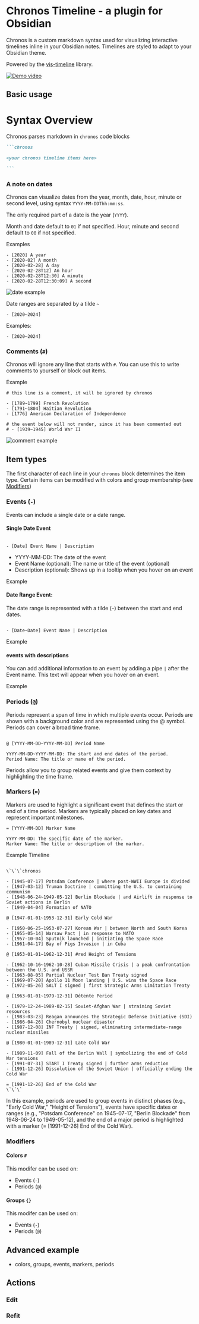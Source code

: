 # Chronos Timeline - a plugin for Obsidian

Chronos is a custom markdown syntax used for visualizing interactive timelines inline in your Obsidian notes. Timelines are styled to adapt to your Obsidian theme.

Powered by the [vis-timeline](https://www.npmjs.com/package/vis-timeline) library.

[![Demo video](./docs/ex-main.png)](https://www.youtube.com/embed/iYaA-QrdMQk?si=WdO7GX657ZKPfTxZ)

## Basic usage

# Syntax Overview

Chronos parses markdown in `chronos` code blocks

````markdown
```chronos

<your chronos timeline items here>

```
````

### A note on dates

Chronos can visualize dates from the year, month, date, hour, minute or second level, using syntax `YYYY-MM-DDThh:mm:ss`.

The only required part of a date is the year (`YYYY`).

Month and date default to `01` if not specified. Hour, minute and second default to `00` if not specified.

Examples

```
- [2020] A year
- [2020-02] A month
- [2020-02-28] A day
- [2020-02-28T12] An hour
- [2020-02-28T12:30] A minute
- [2020-02-28T12:30:09] A second
```

![date example](./docs/ex-dates-optimize.gif)

Date ranges are separated by a tilde `~`

```
- [2020~2024]
```

Examples:

```
- [2020~2024]
```

### Comments (`#`)

Chronos will ignore any line that starts with `#`. You can use this to write comments to yourself or block out items.

Example

```
# this line is a comment, it will be ignored by chronos

- [1789~1799] French Revolution
- [1791~1804] Haitian Revolution
- [1776] American Declaration of Independence

# the event below will not render, since it has been commented out
# - [1939~1945] World War II

```

![comment example](./docs/ex-comment.png)

## Item types

The first character of each line in your `chronos` block determines the item type. Certain items can be modified with colors and group membership (see [Modifiers](#modifiers))

### Events (`-`)

Events can include a single date or a date range.

#### Single Date Event

```

- [Date] Event Name | Description

```

- YYYY-MM-DD: The date of the event
- Event Name (optional): The name or title of the event (optional)
- Description (optional): Shows up in a tooltip when you hover on an event

Example

#### Date Range Event:

The date range is represented with a tilde (`~`) between the start and end dates.

```

- [Date~Date] Event Name | Description

```

Example

#### events with descriptions

You can add additional information to an event by adding a pipe `|` after the Event name. This text will appear when you hover on an event.

Example

### Periods (`@`)

Periods represent a span of time in which multiple events occur. Periods are shown with a background color and are represented using the @ symbol. Periods can cover a broad time frame.

```

@ [YYYY-MM-DD~YYYY-MM-DD] Period Name

```

    YYYY-MM-DD~YYYY-MM-DD: The start and end dates of the period.
    Period Name: The title or name of the period.

Periods allow you to group related events and give them context by highlighting the time frame.

### Markers (`=`)

Markers are used to highlight a significant event that defines the start or end of a time period. Markers are typically placed on key dates and represent important milestones.

```
= [YYYY-MM-DD] Marker Name
```

    YYYY-MM-DD: The specific date of the marker.
    Marker Name: The title or description of the marker.

Example Timeline

```

\`\`\`chronos

- [1945-07-17] Potsdam Conference | where post-WWII Europe is divided
- [1947-03-12] Truman Doctrine | committing the U.S. to containing communism
- [1948-06-24~1949-05-12] Berlin Blockade | and Airlift in response to Soviet actions in Berlin
- [1949-04-04] Formation of NATO

@ [1947-01-01~1953-12-31] Early Cold War

- [1950-06-25~1953-07-27] Korean War | between North and South Korea
- [1955-05-14] Warsaw Pact | in response to NATO
- [1957-10-04] Sputnik launched | initiating the Space Race
- [1961-04-17] Bay of Pigs Invasion | in Cuba

@ [1953-01-01~1962-12-31] #red Height of Tensions

- [1962-10-16~1962-10-28] Cuban Missile Crisis | a peak confrontation between the U.S. and USSR
- [1963-08-05] Partial Nuclear Test Ban Treaty signed
- [1969-07-20] Apollo 11 Moon landing | U.S. wins the Space Race
- [1972-05-26] SALT I signed | first Strategic Arms Limitation Treaty

@ [1963-01-01~1979-12-31] Détente Period

- [1979-12-24~1989-02-15] Soviet-Afghan War | straining Soviet resources
- [1983-03-23] Reagan announces the Strategic Defense Initiative (SDI)
- [1986-04-26] Chernobyl nuclear disaster
- [1987-12-08] INF Treaty | signed, eliminating intermediate-range nuclear missiles

@ [1980-01-01~1989-12-31] Late Cold War

- [1989-11-09] Fall of the Berlin Wall | symbolizing the end of Cold War tensions
- [1991-07-31] START I Treaty signed | further arms reduction
- [1991-12-26] Dissolution of the Soviet Union | officially ending the Cold War

= [1991-12-26] End of the Cold War
\`\`\`

```

In this example, periods are used to group events in distinct phases (e.g., "Early Cold War," "Height of Tensions"), events have specific dates or ranges (e.g., "Potsdam Conference" on 1945-07-17, "Berlin Blockade" from 1948-06-24 to 1949-05-12), and the end of a major period is highlighted with a marker (= [1991-12-26] End of the Cold War).

### Modifiers

#### Colors `#`

This modifer can be used on:

- Events (`-`)
- Periods (`@`)

#### Groups `{}`

This modifer can be used on:

- Events (`-`)
- Periods (`@`)

## Advanced example

- colors, groups, events, markers, periods

## Actions

### Edit

### Refit
